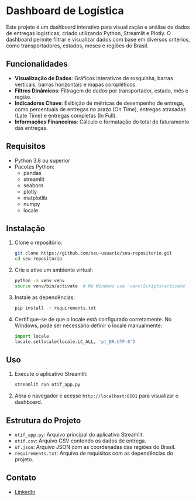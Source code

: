 # Dashboard de Logística

Este projeto é um dashboard interativo para visualização e análise de dados de entregas logísticas, criado utilizando Python, Streamlit e Plotly. O dashboard permite filtrar e visualizar dados com base em diversos critérios, como transportadores, estados, meses e regiões do Brasil.

## Funcionalidades

- **Visualização de Dados**: Gráficos interativos de rosquinha, barras verticais, barras horizontais e mapas coropléticos.
- **Filtros Dinâmicos**: Filtragem de dados por transportador, estado, mês e região.
- **Indicadores Chave**: Exibição de métricas de desempenho de entrega, como percentuais de entregas no prazo (On Time), entregas atrasadas (Late Time) e entregas completas (In Full).
- **Informações Financeiras**: Cálculo e formatação do total de faturamento das entregas.

## Requisitos

- Python 3.8 ou superior
- Pacotes Python:
  - pandas
  - streamlit
  - seaborn
  - plotly
  - matplotlib
  - numpy
  - locale

## Instalação

1. Clone o repositório:
    ```sh
    git clone https://github.com/seu-usuario/seu-repositorio.git
    cd seu-repositorio
    ```

2. Crie e ative um ambiente virtual:
    ```sh
    python -m venv venv
    source venv/bin/activate  # No Windows use `venv\Scripts\activate`
    ```

3. Instale as dependências:
    ```sh
    pip install -r requirements.txt
    ```

4. Certifique-se de que o locale está configurado corretamente. No Windows, pode ser necessário definir o locale manualmente:
    ```python
    import locale
    locale.setlocale(locale.LC_ALL, 'pt_BR.UTF-8')
    ```

## Uso

1. Execute o aplicativo Streamlit:
    ```sh
    streamlit run otif_app.py
    ```

2. Abra o navegador e acesse `http://localhost:8501` para visualizar o dashboard.

## Estrutura do Projeto

- `otif_app.py`: Arquivo principal do aplicativo Streamlit.
- `otif.csv`: Arquivo CSV contendo os dados de entrega.
- `uf.json`: Arquivo JSON com as coordenadas das regiões do Brasil.
- `requirements.txt`: Arquivo de requisitos com as dependências do projeto.


## Contato

- [LinkedIn](https://www.linkedin.com/in/saulmeireles/)
